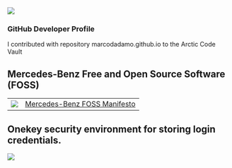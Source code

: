 <img src="https://marcodadamoeu.files.wordpress.com/2020/04/cropped-icona-marco-dadamo-1.png">

### GitHub Developer Profile
I contributed with repository marcodadamo.github.io to the Arctic Code Vault

<h2> Mercedes-Benz Free and Open Source Software (FOSS) </h2> 

<table>
  <body>
    <tr><td><img src="https://avatars.githubusercontent.com/u/34240465?s=88&v=4"> </td><td> <a href="https://github.com/marcodadamo/mercedes-benz-foss-manifesto"> Mercedes-Benz FOSS Manifesto </a> </td></tr>
  </body>
</table>

<h2> Onekey security environment for storing login credentials. </h2>
<img src="https://img-prod-cms-rt-microsoft-com.akamaized.net/cms/api/am/imageFileData/RE1Mu3b?ver=5c31">
